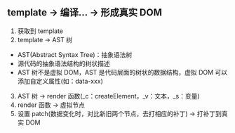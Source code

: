 ## template -> 编译... -> 形成真实 DOM

1. 获取到 template
2. template -> AST 树

- AST(Abstract Syntax Tree)：抽象语法树
- 源代码的抽象语法结构的树状描述
- AST 树不是虚拟 DOM，AST 是代码层面的树状的数据结构，虚拟 DOM 可以添加自定义属性(如：data-xxx)

3. AST 树 -> render 函数(\_c：createElement，\_v：文本，\_s：变量)
4. render 函数 -> 虚拟节点
5. 设置 patch(数据变化时，对比新旧两个节点，去打相应的补丁) -> 打补丁到真实 DOM
